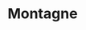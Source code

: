 ---
title: "Montagne"
url: /ciudad-autonoma-de-buenos-aires/montagne-avenida-forest/
shop: Outdoor
---